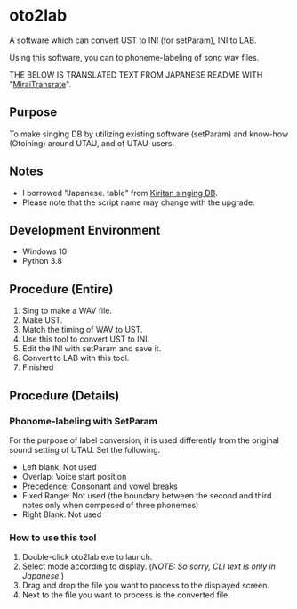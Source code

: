 # oto2lab

A software which can convert UST to INI (for setParam), INI to LAB.

Using this software, you can to phoneme-labeling of song wav files.

THE BELOW IS TRANSLATED TEXT FROM JAPANESE README WITH "[MiraiTransrate](https://miraitranslate.com/trial/)".

## Purpose

To make singing DB by utilizing existing software (setParam) and know-how (Otoining) around UTAU, and of UTAU-users.

## Notes

- I borrowed "Japanese. table" from [Kiritan singing DB](https://zunko.jp/kiridev/login.php).
- Please note that the script name may change with the upgrade.



## Development Environment

- Windows 10
- Python 3.8

## Procedure (Entire)

1. Sing to make a WAV file.
1. Make UST.
1. Match the timing of WAV to UST.
1. Use this tool to convert UST to INI.
1. Edit the INI with setParam and save it.
1. Convert to LAB with this tool.
1. Finished

## Procedure (Details)

### Phonome-labeling with SetParam

For the purpose of label conversion, it is used differently from the original sound setting of UTAU.
Set the following.

- Left blank: Not used
- Overlap: Voice start position
- Precedence: Consonant and vowel breaks
- Fixed Range: Not used (the boundary between the second and third notes only when composed of three phonemes)
- Right Blank: Not used

### How to use this tool

1. Double-click oto2lab.exe to launch.
1. Select mode according to display. (*NOTE: So sorry, CLI text is only in Japanese.*)
1. Drag and drop the file you want to process to the displayed screen.
1. Next to the file you want to process is the converted file.